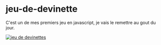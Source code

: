 # jeu-de-devinette

<p> C'est un de mes premiers jeu en javascript, je vais le remettre au gout du jour.</p>

[![jeu de devinettes](https://user-images.githubusercontent.com/40036047/168306592-3b653d14-901c-4d0d-8cb3-957937ae6284.PNG)](https://franckdun.github.io/jeu-de-devinette/)
